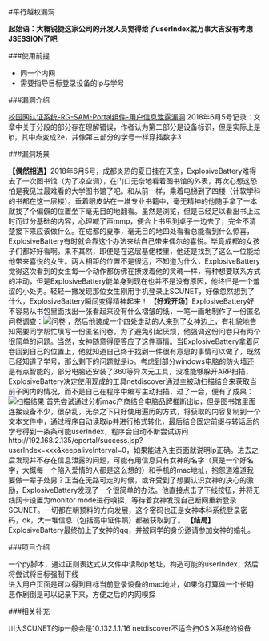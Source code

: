 #平行越权漏洞

<b>起始语：大概锐捷这家公司的开发人员觉得给了userIndex就万事大吉没有考虑JSESSION了吧</b>

###使用前提

- 同一个内网
- 需要指导目标登录设备的ip与学号

###漏洞介绍

[校园网认证系统-RG-SAM-Portal组件-用户信息泄露漏洞](http://www.admintony.com/%E6%A0%A1%E5%9B%AD%E7%BD%91%E8%AE%A4%E8%AF%81%E7%B3%BB%E7%BB%9F-RG-SAM-Portal%E7%BB%84%E4%BB%B6-%E7%94%A8%E6%88%B7%E4%BF%A1%E6%81%AF%E6%B3%84%E9%9C%B2%E6%BC%8F%E6%B4%9E.html)
2018年6月5号记录：文章中关于分段的部分存在理解错误，作者认为第二部分是设备标识，但是实际上是ip，其中点变成2e，并像第三部分的学号一样穿插数字3  

###漏洞场景

<b>【偶然相遇】</b>2018年6月5号，成都炎热的夏日挂在天空，ExplosiveBattery难得去了一次图书馆（为了凉空调），在门口无奈地看着图书馆的外表，再次心想这恐怕是我见过最难看的大学图书馆了吧。和从前一样，乘着电梯到了四楼（计软学科的书都在这一层楼）。垂着眼皮站在一堆专业书籍中，毫无精神的他随手拿了一本就找了个偏僻的位置坐下毫无目的地翻看。虽然是浏览，但是已经足以看出书上过时而过分基础的内容，心理喊了声mmp，便合上书甩到桌子一边去了，完全不清楚接下来应该做什么。在成都的夏季，毫无目的地四处看看总能看到什么惊喜，ExplosiveBattery有时就会靠这个办法来给自己带来偶尔的喜悦。毕竟成都的女孩子们都好好看啊。果不其然，即便是在这层基佬楼里，他还是找到了这么一位能给他带来喜悦的女生。两人相距的位置不是很远，不知道为什么，ExplosiveBattery觉得这次看到的女生每一个动作都仿佛在撩拨着他的灵魂一样，有种想要联系方式的冲动，但是ExplosiveBattery能单身到现在也并不是没有原因，他终归是一个羞涩的小处男。轻轻一撇发现那位女生刚用手机登录上SCUNET，好像忽然想到了什么，ExplosiveBattery瞬间变得精神起来！
<b>【好戏开场】</b>ExplosiveBattery好不容易从书包里面找出一张看起来没有什么褶皱的纸，一笔一画地制作了一份匿名问卷调查：![问卷]() ，然后他装成一个四处走动的人来到了女神边上，有礼貌地告知需要同学帮忙填写一份匿名问卷，为了避免引起厌烦，他强调这份问卷只有两个很简单的问题。当然，女神随意得便答应了这件事情。当ExplosiveBattery拿着问卷回到自己的位置上，他就知道自己终于找到一件很有意思的事情可以做了，既然已经知道了学号，那么剩下的问题就是ip。考虑到部分windows电脑的防火墙还是有点智能的，部分电脑还安装了360等异次元工具，没准能够躲开ARP扫描，ExplosiveBattery决定使用现成的工具netdiscover通过主被动扫描结合来获取当前子网内的情况，而不是自己在程序中编写主动扫描，过了一会，便有了成果：![扫描结果]() 首先尝试通过分析mac产商结合电脑品牌推断出ip，但是图书馆里面连接设备不少，很杂乱，无奈之下只好使用遍历的方式，将获取的内容复制到一个文本文件中，通过程序自动读取ip并进行格式转化，最后结合固定前缀与转话后的学号得到一条条可能userIndex，程序会自动不断尝试访问http://192.168.2.135/eportal/success.jsp?userIndex=xxx&keepaliveInterval=0，如果能进入主页面就说明ip正确。进去之后发现并不存在信息泄露的问题，可能有用信息只有女神的名字（真是一个好名字，大概每一个陷入爱情的人都是这么想的）和手机的mac地址，抱怨道难道我要做一辈子处男？正当在无路可走的时候，或许受到了想要认识女神的决心的激励，ExplosiveBattery发现了一个很简单的办法。他直接点击了下线按钮，并将无线网卡设置为monitor mode进行嗅探，等待着女神发现自己断网重新登录SCUNET。一切都在朝预料的方向发展，这个密码也正是女神本科系统登录密码，ok，大一堆信息（包括高中证件照）都被获取到了。
<b>【结局】</b>ExplosiveBattery最终加上了女神的qq，并被同学的身份邀请参加女神的婚礼。


###项目介绍

一个py脚本，通过正则表达式从文件中读取ip地址，构造可能的userIndex，然后将尝试将目标强制下线  
进入用户页面是可以得到目标当前登录设备的mac地址，如果你打算做一个长期恶作剧倒是可以记录下来，方便之后的内网嗅探  

###相关补充

川大SCUNET的ip一般会是10.132.1.1/16
netdiscover不适合扫OS X系统的设备


